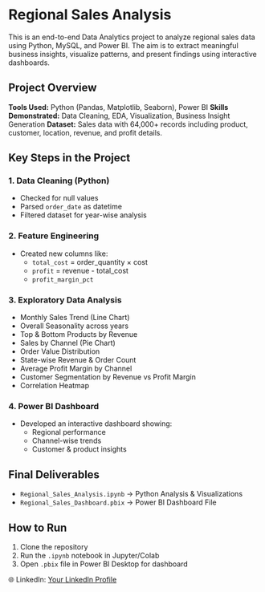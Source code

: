 # Regional Sales Analysis

This is an end-to-end Data Analytics project to analyze regional sales data using Python, MySQL, and Power BI. The aim is to extract meaningful business insights, visualize patterns, and present findings using interactive dashboards.

## Project Overview

 **Tools Used:** Python (Pandas, Matplotlib, Seaborn), Power BI
 **Skills Demonstrated:** Data Cleaning, EDA, Visualization, Business Insight Generation
 **Dataset:** Sales data with 64,000+ records including product, customer, location, revenue, and profit details.

##  Key Steps in the Project

### 1. Data Cleaning (Python)
- Checked for null values
- Parsed `order_date` as datetime
- Filtered dataset for year-wise analysis

### 2. Feature Engineering
- Created new columns like:
  - `total_cost` = order_quantity × cost
  - `profit` = revenue - total_cost
  - `profit_margin_pct`

### 3. Exploratory Data Analysis
- Monthly Sales Trend (Line Chart)
- Overall Seasonality across years
- Top & Bottom Products by Revenue
- Sales by Channel (Pie Chart)
- Order Value Distribution
- State-wise Revenue & Order Count
- Average Profit Margin by Channel
- Customer Segmentation by Revenue vs Profit Margin
- Correlation Heatmap

### 4. Power BI Dashboard
- Developed an interactive dashboard showing:
  - Regional performance
  - Channel-wise trends
  - Customer & product insights

##  Final Deliverables

- `Regional_Sales_Analysis.ipynb` → Python Analysis & Visualizations
- `Regional_Sales_Dashboard.pbix` → Power BI Dashboard File

## How to Run

1. Clone the repository
2. Run the `.ipynb` notebook in Jupyter/Colab
3. Open `.pbix` file in Power BI Desktop for dashboard
 
🌐 LinkedIn: [Your LinkedIn Profile](https://linkedin.com/in/yourusername)

